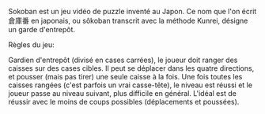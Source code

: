 Sokoban est un jeu vidéo de puzzle inventé au Japon. Ce nom que l'on écrit 倉庫番 en japonais, ou sôkoban transcrit avec la méthode Kunrei, désigne un garde d'entrepôt. 

Règles du jeu:

Gardien d'entrepôt (divisé en cases carrées), le joueur doit ranger des caisses sur des cases cibles. Il peut se déplacer dans les quatre directions, et pousser (mais pas tirer) une seule caisse à la fois. Une fois toutes les caisses rangées (c'est parfois un vrai casse-tête), le niveau est réussi et le joueur passe au niveau suivant, plus difficile en général. L'idéal est de réussir avec le moins de coups possibles (déplacements et poussées). 
